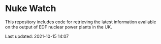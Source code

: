 # Nuke Watch

This repository includes code for retrieving the latest information available on the output of EDF nuclear power plants in the UK.

Last updated: 2021-10-15 14:07